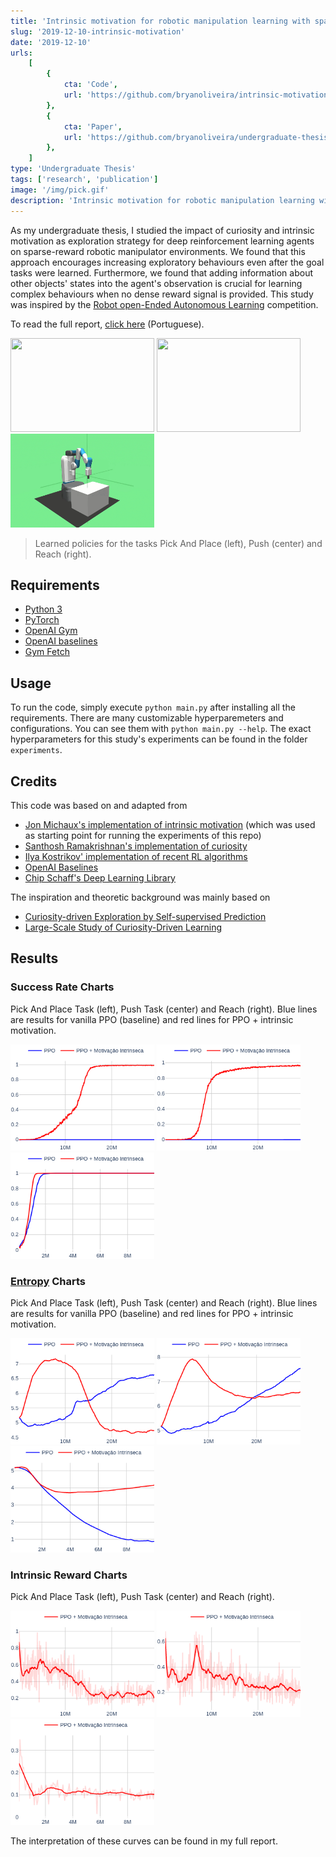 ```yaml
---
title: 'Intrinsic motivation for robotic manipulation learning with sparse rewards'
slug: '2019-12-10-intrinsic-motivation'
date: '2019-12-10'
urls:
    [
        {
            cta: 'Code',
            url: 'https://github.com/bryanoliveira/intrinsic-motivation',
        },
        {
            cta: 'Paper',
            url: 'https://github.com/bryanoliveira/undergraduate-thesis/blob/master/Text%20-%20Intrinsic%20motivation%20for%20robotic%20manipulation%20learning%20with%20sparse%20rewards.pdf',
        },
    ]
type: 'Undergraduate Thesis'
tags: ['research', 'publication']
image: '/img/pick.gif'
description: 'Intrinsic motivation for robotic manipulation learning with sparse rewards - Study of the impact of curiosity and intrinsic motivation as an exploration strategy for deep reinforcement learning agents on sparse-reward robotic manipulator environments.'
---
```


As my undergraduate thesis, I studied the impact of curiosity and intrinsic motivation as exploration strategy for deep reinforcement learning agents on sparse-reward robotic manipulator environments. We found that this approach encourages increasing exploratory behaviours even after the goal tasks were learned. Furthermore, we found that adding information about other objects' states into the agent's observation is crucial for learning complex behaviours when no dense reward signal is provided. This study was inspired by the [Robot open-Ended Autonomous Learning](https://www.aicrowd.com/challenges/robot-open-ended-autonomous-learning-real) competition.

To read the full report, [click here](https://github.com/bryanlincoln/undergraduate-thesis/blob/master/Text%20-%20Intrinsic%20motivation%20for%20robotic%20manipulation%20learning%20with%20sparse%20rewards.pdf) (Portuguese).

<img src="https://github.com/bryanlincoln/undergraduate-thesis/raw/master/fig/preview/pick.gif" width="230" height="150"> <img src="https://github.com/bryanlincoln/undergraduate-thesis/raw/master/fig/preview/push.gif" width="230" height="150"> <img src="https://github.com/bryanlincoln/undergraduate-thesis/raw/master/fig/preview/reach.gif" width="230" height="150">

> Learned policies for the tasks Pick And Place (left), Push (center) and Reach (right).

## Requirements

-   [Python 3](https://docs.python.org/)
-   [PyTorch](http://pytorch.org/)
-   [OpenAI Gym](https://github.com/openai/gym)
-   [OpenAI baselines](https://github.com/openai/baselines)
-   [Gym Fetch](https://github.com/jmichaux/gym-fetch)

## Usage

To run the code, simply execute `python main.py` after installing all the requirements. There are many customizable hyperparemeters and configurations. You can see them with `python main.py --help`. The exact hyperparameters for this study's experiments can be found in the folder `experiments`.

## Credits

This code was based on and adapted from

-   [Jon Michaux's implementation of intrinsic motivation](https://github.com/jmichaux/intrinsic-motivation) (which was used as starting point for running the experiments of this repo)
-   [Santhosh Ramakrishnan's implementation of curiosity](https://github.com/srama2512/curiosity-driven-exploration)
-   [Ilya Kostrikov' implementation of recent RL algorithms](https://github.com/ikostrikov/pytorch-a2c-ppo-acktr-gail)
-   [OpenAI Baselines](https://github.com/openai/baselines)
-   [Chip Schaff's Deep Learning Library](https://github.com/cbschaff/pytorch-dl)

The inspiration and theoretic background was mainly based on

-   [Curiosity-driven Exploration by Self-supervised Prediction](https://pathak22.github.io/noreward-rl/)
-   [Large-Scale Study of Curiosity-Driven Learning](https://pathak22.github.io/large-scale-curiosity/)

## Results

### Success Rate Charts

Pick And Place Task (left), Push Task (center) and Reach (right). Blue lines are results for vanilla PPO (baseline) and red lines for PPO + intrinsic motivation.

<img src="https://github.com/bryanlincoln/undergraduate-thesis/raw/master/fig/preview/pick.png" width="230" height="170"> <img src="https://github.com/bryanlincoln/undergraduate-thesis/raw/master/fig/preview/push.png" width="230" height="170"> <img src="https://github.com/bryanlincoln/undergraduate-thesis/raw/master/fig/preview/reach.png" width="230" height="170">

### [Entropy](https://arxiv.org/abs/1811.11214) Charts

Pick And Place Task (left), Push Task (center) and Reach (right). Blue lines are results for vanilla PPO (baseline) and red lines for PPO + intrinsic motivation.

<img src="https://github.com/bryanlincoln/undergraduate-thesis/raw/master/fig/preview/pick_ent.png" width="230" height="170"> <img src="https://github.com/bryanlincoln/undergraduate-thesis/raw/master/fig/preview/push_ent.png" width="230" height="170"> <img src="https://github.com/bryanlincoln/undergraduate-thesis/raw/master/fig/preview/reach_ent.png" width="230" height="170">

### Intrinsic Reward Charts

Pick And Place Task (left), Push Task (center) and Reach (right).

<img src="https://github.com/bryanlincoln/undergraduate-thesis/raw/master/fig/preview/pick_int.png" width="230" height="170"> <img src="https://github.com/bryanlincoln/undergraduate-thesis/raw/master/fig/preview/push_int.png" width="230" height="170"> <img src="https://github.com/bryanlincoln/undergraduate-thesis/raw/master/fig/preview/reach_int.png" width="230" height="170">

The interpretation of these curves can be found in my full report.
